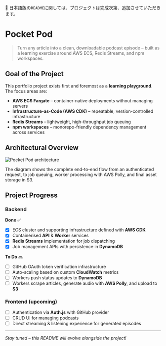 🚧 日本語版の`README`に関しては、プロジェクトは完成次第、追加させていただきます。

# Pocket Pod

> Turn any article into a clean, downloadable podcast episode – built as a learning exercise around AWS ECS, Redis Streams, and npm workspaces.

## Goal of the Project

This portfolio project exists first and foremost as a **learning playground**.  The focus areas are:

*  **AWS ECS Fargate** – container-native deployments without managing servers
*  **Infrastructure-as-Code (AWS CDK)** – repeatable, version-controlled infrastructure
*  **Redis Streams** – lightweight, high-throughput job queuing
*  **npm workspaces** – monorepo-friendly dependency management across services

## Architectural Overview

![Pocket Pod architecture](docs/infra.png)

The diagram shows the complete end-to-end flow from an authenticated request, to job queuing, worker processing with AWS Polly, and final asset storage in S3.

## Project Progress

### Backend

**Done** ✅

- [x] ECS cluster and supporting infrastructure defined with **AWS CDK**
- [x] Containerised **API** & **Worker** services
- [x] **Redis Streams** implementation for job dispatching
- [x] Job management APIs with persistence in **DynamoDB**

**To Do** 🔜

- [ ] GitHub OAuth token verification infrastructure
- [ ] Auto-scaling based on custom **CloudWatch** metrics
- [ ] Workers push status updates to **DynamoDB**
- [ ] Workers scrape articles, generate audio with **AWS Polly**, and upload to **S3**

### Frontend (upcoming)

- [ ] Authentication via **Auth.js** with GitHub provider
- [ ] CRUD UI for managing podcasts
- [ ] Direct streaming & listening experience for generated episodes

---

*Stay tuned – this README will evolve alongside the project!*
